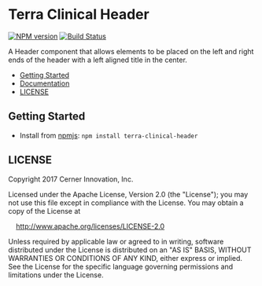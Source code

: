 # Terra Clinical Header


[![NPM version](https://badgen.net/npm/v/terra-clinical-header)](https://www.npmjs.org/package/terra-clinical-header)
[![Build Status](https://badgen.net/travis/cerner/terra-clinical)](https://travis-ci.org/cerner/terra-clinical)

A Header component that allows elements to be placed on the left and right ends of the header with a left aligned title in the center. 

- [Getting Started](#getting-started)
- [Documentation](https://github.com/cerner/terra-clinical/tree/master/packages/terra-clinical-header/docs)
- [LICENSE](#license)

## Getting Started

- Install from [npmjs](https://www.npmjs.com): `npm install terra-clinical-header`

## LICENSE

Copyright 2017 Cerner Innovation, Inc.

Licensed under the Apache License, Version 2.0 (the "License"); you may not use this file except in compliance with the License. You may obtain a copy of the License at

&nbsp;&nbsp;&nbsp;&nbsp;http://www.apache.org/licenses/LICENSE-2.0

Unless required by applicable law or agreed to in writing, software distributed under the License is distributed on an "AS IS" BASIS, WITHOUT WARRANTIES OR CONDITIONS OF ANY KIND, either express or implied. See the License for the specific language governing permissions and limitations under the License.
